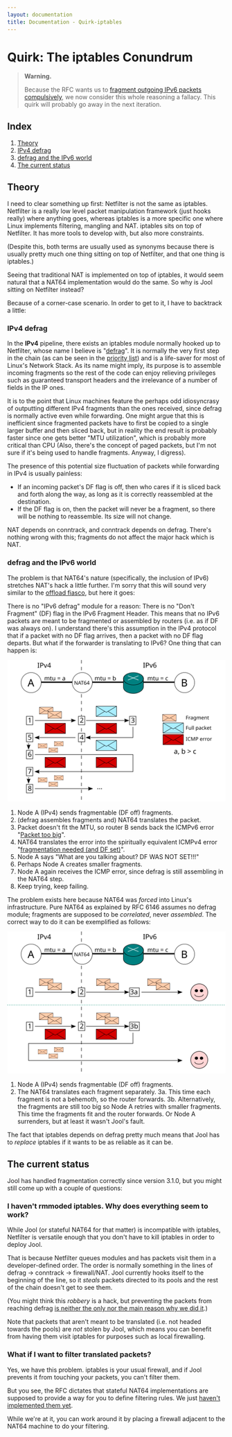 ```yaml
---
layout: documentation
title: Documentation - Quirk-iptables
---
```


# Quirk: The iptables Conundrum

> **Warning.**
> 
> Because the RFC wants us to [fragment outgoing IPv6 packets compulsively](userspace-app.html#minmtu6), we now consider this whole reasoning a fallacy. This quirk will probably go away in the next iteration.

## Index

1. [Theory](#theory)
 1. [IPv4 defrag](#ipv4-defrag)
 2. [defrag and the IPv6 world](#defrag-and-the-ipv6-world)
2. [The current status](#the-current-status)

## Theory

I need to clear something up first: Netfilter is not the same as iptables. Netfilter is a really low level packet manipulation framework (just hooks really) where anything goes, whereas iptables is a more specific one where Linux implements filtering, mangling and NAT. iptables sits on top of Netfilter. It has more tools to develop with, but also more constraints.

(Despite this, both terms are usually used as synonyms because there is usually pretty much one thing sitting on top of Netfilter, and that one thing is iptables.)

Seeing that traditional NAT is implemented on top of iptables, it would seem natural that a NAT64 implementation would do the same. So why is Jool sitting on Netfilter instead?

Because of a corner-case scenario. In order to get to it, I have to backtrack a little:

### IPv4 defrag

In the **IPv4** pipeline, there exists an iptables module normally hooked up to Netfilter, whose name I believe is "<a href="http://lxr.free-electrons.com/source/net/ipv4/netfilter/nf_defrag_ipv4.c?v=3.5" target="_blank">defrag</a>". It is normally the very first step in the chain (as can be seen in the <a href="http://lxr.free-electrons.com/source/include/linux/netfilter_ipv4.h?v=3.5#L57" target="_blank">priority list</a>) and is a life-saver for most of Linux's Network Stack. As its name might imply, its purpose is to assemble incoming fragments so the rest of the code can enjoy relieving privileges such as guaranteed transport headers and the irrelevance of a number of fields in the IP ones.

It is to the point that Linux machines feature the perhaps odd idiosyncrasy of outputting different IPv4 fragments than the ones received, since defrag is normally active even while forwarding. One might argue that this is inefficient since fragmented packets have to first be copied to a single larger buffer and then sliced back, but in reality the end result is probably faster since one gets better "MTU utilization", which is probably more critical than CPU (Also, there's the concept of paged packets, but I'm not sure if it's being used to handle fragments. Anyway, I digress).

The presence of this potential size fluctuation of packets while forwarding in IPv4 is usually painless:

* If an incoming packet's DF flag is off, then who cares if it is sliced back and forth along the way, as long as it is correctly reassembled at the destination.
* If the DF flag is on, then the packet will never be a fragment, so there will be nothing to reassemble. Its size will not change.

NAT depends on conntrack, and conntrack depends on defrag. There's nothing wrong with this; fragments do not affect the major hack which is NAT.

### defrag and the IPv6 world

The problem is that NAT64's nature (specifically, the inclusion of IPv6) stretches NAT's hack a little further. I'm sorry that this will sound very similar to the [offload fiasco](offloading.html), but here it goes:

There is no "IPv6 defrag" module for a reason: There is no "Don't Fragment" (DF) flag in the IPv6 Fragment Header. This means that no IPv6 packets are meant to be fragmented or assembled by routers (i.e. as if DF was always on). I understand there's this assumption in the IPv4 protocol that if a packet with no DF flag arrives, then a packet with no DF flag departs. But what if the forwarder is translating to IPv6? One thing that can happen is:

![Fig.1 - NAT64 with defrag](images/iptc-defrag.svg)

1. Node A (IPv4) sends fragmentable (DF off) fragments.
2. (defrag assembles fragments and) NAT64 translates the packet.
3. Packet doesn't fit the MTU, so router B sends back the ICMPv6 error "<a href="http://tools.ietf.org/html/rfc4443#section-3.2" target="_blank">Packet too big</a>".
4. NAT64 translates the error into the spiritually equivalent ICMPv4 error "<a href="http://tools.ietf.org/html/rfc792" target="_blank">fragmentation needed (and DF set)</a>".
5. Node A says "What are you talking about? DF WAS NOT SET!!!"
6. Perhaps Node A creates smaller fragments.
7. Node A again receives the ICMP error, since defrag is still assembling in the NAT64 step.
8. Keep trying, keep failing.

The problem exists here because NAT64 was _forced_ into Linux's infrastructure. Pure NAT64 as explained by RFC 6146 assumes no defrag module; fragments are supposed to be _correlated_, never _assembled_. The correct way to do it can be exemplified as follows:

![Fig.2 - NAT64 without defrag](images/iptc-nodefrag.svg)

1. Node A (IPv4) sends fragmentable (DF off) fragments.
2. The NAT64 translates each fragment separately.
3a. This time each fragment is not a behemoth, so the router forwards.
3b. Alternatively, the fragments are still too big so Node A retries with smaller fragments. This time the fragments fit and the router forwards. Or Node A surrenders, but at least it wasn't Jool's fault.

The fact that iptables depends on defrag pretty much means that Jool has to _replace_ iptables if it wants to be as reliable as it can be.

## The current status

Jool has handled fragmentation correctly since version 3.1.0, but you might still come up with a couple of questions:

### I haven't rmmoded iptables. Why does everything seem to work?

While Jool (or stateful NAT64 for that matter) is incompatible with iptables, Netfilter is versatile enough that you don't have to kill iptables in order to deploy Jool.

That is because Netfilter queues modules and has packets visit them in a developer-defined order. The order is normally something in the lines of defrag -> conntrack -> firewall/NAT. Jool currently hooks itself to the beginning of the line, so it _steals_ packets directed to its pools and the rest of the chain doesn't get to see them.

(You might think this _robbery_ is a hack, but preventing the packets from reaching defrag [is neither the only nor the main reason why we did it](quirk-thieve.html).)

Note that packets that aren't meant to be translated (i.e. not headed towards the pools) are _not_ stolen by Jool, which means you can benefit from having them visit iptables for purposes such as local firewalling.

### What if I want to filter translated packets?

Yes, we have this problem. iptables is your usual firewall, and if Jool prevents it from touching your packets, you can't filter them.

But you see, the RFC dictates that stateful NAT64 implementations are supposed to provide a way for you to define filtering rules. We just <a href="https://github.com/NICMx/NAT64/issues/41" target="_blank">haven't implemented them yet</a>.

While we're at it, you can work around it by placing a firewall adjacent to the NAT64 machine to do your filtering.

